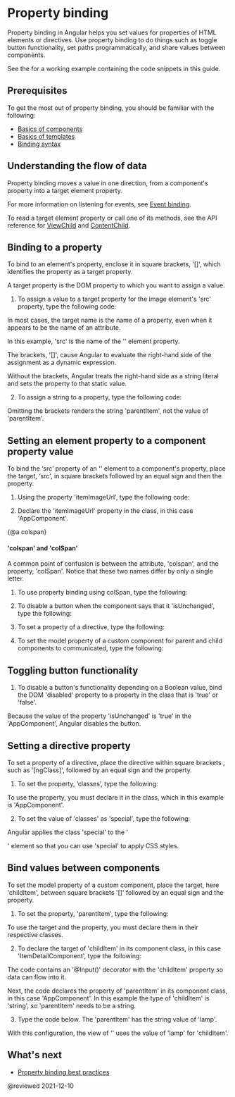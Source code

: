 # Property binding

Property binding in Angular helps you set values for properties of HTML elements or directives.  Use property binding to do things such as toggle button functionality, set paths programmatically, and share values between components.

<div class="alert is-helpful">

See the <live-example></live-example> for a working example containing the code snippets in this guide.

</div>

## Prerequisites

To get the most out of property binding, you should be familiar with the following:

* [Basics of components](guide/architecture-components)
* [Basics of templates](guide/glossary#template)
* [Binding syntax](guide/binding-syntax)

## Understanding the flow of data

Property binding moves a value in one direction, from a component's property into a target element property.

<div class="alert is-helpful">

For more information on listening for events, see [Event binding](guide/event-binding).

</div>

To read a target element property or call one of its methods, see the API reference for [ViewChild](api/core/ViewChild) and [ContentChild](api/core/ContentChild).

## Binding to a property

To bind to an element's property, enclose it in square brackets, '[]', which identifies the property as a target property.

A target property is the DOM property to which you want to assign a value.

1. To assign a value to a target property for the image element's 'src' property, type the following code:

<code-example path="property-binding/src/app/app.component.html" region="property-binding" header="src/app/app.component.html"></code-example>

In most cases, the target name is the name of a property, even when it appears to be the name of an attribute.

In this example, 'src' is the name of the '<img>' element property.

The brackets, '[]', cause Angular to evaluate the right-hand side of the assignment as a dynamic expression.

Without the brackets, Angular treats the right-hand side as a string literal and sets the property to that static value.

2. To assign a string to a property, type the following code:

<code-example path="property-binding/src/app/app.component.html" region="no-evaluation" header="src/app.component.html"></code-example>

Omitting the brackets renders the string 'parentItem', not the value of 'parentItem'.

## Setting an element property to a component property value

To bind the ‘src’ property of an '<img>' element to a component's property, place the target, ‘src', in square brackets followed by an equal sign and then the property.

1. Using the property 'itemImageUrl', type the following code:

<code-example path="property-binding/src/app/app.component.html" region="property-binding" header="src/app/app.component.html"></code-example>

2. Declare the 'itemImageUrl' property in the class, in this case 'AppComponent'.

<code-example path="property-binding/src/app/app.component.ts" region="item-image" header="src/app/app.component.ts"></code-example>

{@a colspan}

#### 'colspan' and 'colSpan'

A common point of confusion is between the attribute, 'colspan', and the property, 'colSpan'.  Notice that these two names differ by only a single letter.

1. To use property binding using colSpan, type the following:

<code-example path="attribute-binding/src/app/app.component.html" region="colSpan" header="src/app/app.component.html"></code-example>

2. To disable a button when the component says that it 'isUnchanged', type the following:

<code-example path="property-binding/src/app/app.component.html" region="disabled-button" header="src/app/app.component.html"></code-example>

3. To set a property of a directive, type the following:

<code-example path="property-binding/src/app/app.component.html" region="class-binding" header="src/app/app.component.html"></code-example>

4. To set the model property of a custom component for parent and child components to communicated, type the following:

<code-example path="property-binding/src/app/app.component.html" region="model-property-binding" header="src/app/app.component.html"></code-example>


## Toggling button functionality

1. To disable a button's functionality depending on a Boolean value, bind the DOM 'disabled' property to a property in the class that is 'true' or 'false'.

<code-example path="property-binding/src/app/app.component.html" region="disabled-button" header="src/app/app.component.html"></code-example>

Because the value of the property 'isUnchanged' is 'true' in the 'AppComponent', Angular disables the button.

<code-example path="property-binding/src/app/app.component.ts" region="boolean" header="src/app/app.component.ts"></code-example>


## Setting a directive property

To set a property of a directive, place the directive within square brackets , such as '[ngClass]', followed by an equal sign and the property.

1. To set the property, ‘classes’, type the following:

<code-example path="property-binding/src/app/app.component.html" region="class-binding" header="src/app/app.component.html"></code-example>

To use the property, you must declare it in the class, which in this example is 'AppComponent'.

2. To set the value of 'classes' as 'special', type the following:

<code-example path="property-binding/src/app/app.component.ts" region="directive-property" header="src/app/app.component.ts"></code-example>

Angular applies the class 'special' to the '<p>' element so that you can use 'special' to apply CSS styles.

## Bind values between components

To set the model property of a custom component, place the target, here 'childItem', between square brackets '[]' followed by an equal sign and the property.

1. To set the property, 'parentItem', type the following:

<code-example path="property-binding/src/app/app.component.html" region="model-property-binding" header="src/app/app.component.html"></code-example>

To use the target and the property, you must declare them in their respective classes.

2. To declare the target of 'childItem' in its component class, in this case 'ItemDetailComponent', type the following:

<code-example path="property-binding/src/app/item-detail/item-detail.component.ts" region="input-type" header="src/app/item-detail/item-detail.component.ts"></code-example>

The code contains an '@Input()' decorator with the 'childItem' property so data can flow into it.

Next, the code declares the property of 'parentItem' in its component class, in this case 'AppComponent'. In this example the type of 'childItem' is 'string', so 'parentItem' needs to be a string.

3. Type the code below.  The 'parentItem' has the string value of 'lamp'.

<code-example path="property-binding/src/app/app.component.ts" region="parent-data-type" header="src/app/app.component.ts"></code-example>

With this configuration, the view of '<app-item-detail>' uses the value of 'lamp' for 'childItem'.

## What's next

* [Property binding best practices](guide/property-binding-best-practices)

@reviewed 2021-12-10

